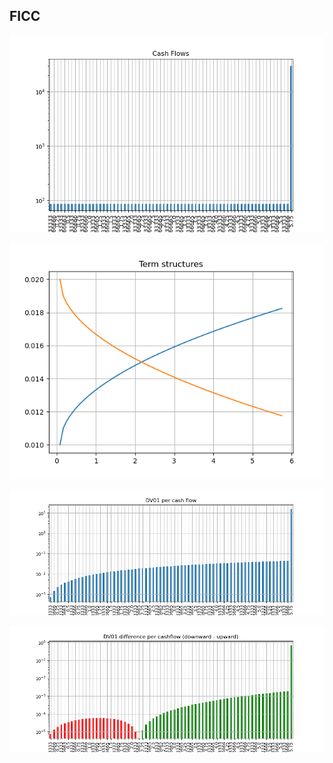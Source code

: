 ## FICC

![image](img/bond_cf.png)

![image](img/term_structures.png)

![image](img/dv01.png)

![image](img/dv01_diff.png)